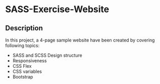 # SASS-Exercise-Website
## Description
In this project, a 4-page sample website have been created by covering following topics:
- SASS and SCSS Design structure
- Responsiveness
- CSS Flex
- CSS variables
- Bootstrap
